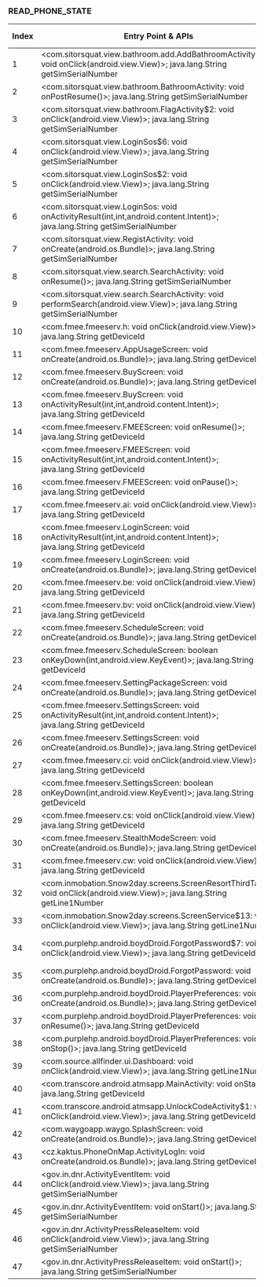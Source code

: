 ### READ_PHONE_STATE
| Index | Entry Point & APIs | Screen shot | Resource id | Label |
| ------------- | ------------- | ------------- |-------------|-------------|
| 1 | <com.sitorsquat.view.bathroom.add.AddBathroomActivity$7: void onClick(android.view.View)>; java.lang.String getSimSerialNumber | ![](D:\COSMOS\output\py\Play_win8\Travel_Local\com.charmin.sitorsquat\com.sitorsquat.view.bathroom.add.AddBathroomActivity.png) |  | |
| 2 | <com.sitorsquat.view.bathroom.BathroomActivity: void onPostResume()>; java.lang.String getSimSerialNumber | ![](D:\COSMOS\output\py\Play_win8\Travel_Local\com.charmin.sitorsquat\com.sitorsquat.view.bathroom.BathroomActivity.png) |  | |
| 3 | <com.sitorsquat.view.bathroom.FlagActivity$2: void onClick(android.view.View)>; java.lang.String getSimSerialNumber | ![](D:\COSMOS\output\py\Play_win8\Travel_Local\com.charmin.sitorsquat\com.sitorsquat.view.bathroom.FlagActivity.png) |  | |
| 4 | <com.sitorsquat.view.LoginSos$6: void onClick(android.view.View)>; java.lang.String getSimSerialNumber | ![](D:\COSMOS\output\py\Play_win8\Travel_Local\com.charmin.sitorsquat\com.sitorsquat.view.LoginSos.png) | {'2131427455': <sensitive_component.SensitiveComponent.SensitiveView object at 0x0000021457D1A438>} | |
| 5 | <com.sitorsquat.view.LoginSos$2: void onClick(android.view.View)>; java.lang.String getSimSerialNumber | ![](D:\COSMOS\output\py\Play_win8\Travel_Local\com.charmin.sitorsquat\com.sitorsquat.view.LoginSos.png) | {'2131427458': <sensitive_component.SensitiveComponent.SensitiveView object at 0x0000021457D1AA90>} | |
| 6 | <com.sitorsquat.view.LoginSos: void onActivityResult(int,int,android.content.Intent)>; java.lang.String getSimSerialNumber | ![](D:\COSMOS\output\py\Play_win8\Travel_Local\com.charmin.sitorsquat\com.sitorsquat.view.LoginSos.png) |  | |
| 7 | <com.sitorsquat.view.RegistActivity: void onCreate(android.os.Bundle)>; java.lang.String getSimSerialNumber | ![](D:\COSMOS\output\py\Play_win8\Travel_Local\com.charmin.sitorsquat\com.sitorsquat.view.RegistActivity.png) |  | |
| 8 | <com.sitorsquat.view.search.SearchActivity: void onResume()>; java.lang.String getSimSerialNumber | ![](D:\COSMOS\output\py\Play_win8\Travel_Local\com.charmin.sitorsquat\com.sitorsquat.view.search.SearchActivity.png) |  | |
| 9 | <com.sitorsquat.view.search.SearchActivity: void performSearch(android.view.View)>; java.lang.String getSimSerialNumber | ![](D:\COSMOS\output\py\Play_win8\Travel_Local\com.charmin.sitorsquat\com.sitorsquat.view.search.SearchActivity.png) |  | |
| 10 | <com.fmee.fmeeserv.h: void onClick(android.view.View)>; java.lang.String getDeviceId | ![](D:\COSMOS\output\py\Play_win8\Travel_Local\com.fmee.fmeeserv\com.fmee.fmeeserv.AppUsageScreen.png) |  | |
| 11 | <com.fmee.fmeeserv.AppUsageScreen: void onCreate(android.os.Bundle)>; java.lang.String getDeviceId | ![](D:\COSMOS\output\py\Play_win8\Travel_Local\com.fmee.fmeeserv\com.fmee.fmeeserv.AppUsageScreen.png) |  | |
| 12 | <com.fmee.fmeeserv.BuyScreen: void onCreate(android.os.Bundle)>; java.lang.String getDeviceId | ![](D:\COSMOS\output\py\Play_win8\Travel_Local\com.fmee.fmeeserv\com.fmee.fmeeserv.BuyScreen.png) |  | |
| 13 | <com.fmee.fmeeserv.BuyScreen: void onActivityResult(int,int,android.content.Intent)>; java.lang.String getDeviceId | ![](D:\COSMOS\output\py\Play_win8\Travel_Local\com.fmee.fmeeserv\com.fmee.fmeeserv.BuyScreen.png) |  | |
| 14 | <com.fmee.fmeeserv.FMEEScreen: void onResume()>; java.lang.String getDeviceId | ![](D:\COSMOS\output\py\Play_win8\Travel_Local\com.fmee.fmeeserv\com.fmee.fmeeserv.FMEEScreen.png) |  | |
| 15 | <com.fmee.fmeeserv.FMEEScreen: void onActivityResult(int,int,android.content.Intent)>; java.lang.String getDeviceId | ![](D:\COSMOS\output\py\Play_win8\Travel_Local\com.fmee.fmeeserv\com.fmee.fmeeserv.FMEEScreen.png) |  | |
| 16 | <com.fmee.fmeeserv.FMEEScreen: void onPause()>; java.lang.String getDeviceId | ![](D:\COSMOS\output\py\Play_win8\Travel_Local\com.fmee.fmeeserv\com.fmee.fmeeserv.FMEEScreen.png) |  | |
| 17 | <com.fmee.fmeeserv.ai: void onClick(android.view.View)>; java.lang.String getDeviceId | ![](D:\COSMOS\output\py\Play_win8\Travel_Local\com.fmee.fmeeserv\com.fmee.fmeeserv.FMEEScreen.png) |  | |
| 18 | <com.fmee.fmeeserv.LoginScreen: void onActivityResult(int,int,android.content.Intent)>; java.lang.String getDeviceId | ![](D:\COSMOS\output\py\Play_win8\Travel_Local\com.fmee.fmeeserv\com.fmee.fmeeserv.LoginScreen.png) |  | |
| 19 | <com.fmee.fmeeserv.LoginScreen: void onCreate(android.os.Bundle)>; java.lang.String getDeviceId | ![](D:\COSMOS\output\py\Play_win8\Travel_Local\com.fmee.fmeeserv\com.fmee.fmeeserv.LoginScreen.png) |  | |
| 20 | <com.fmee.fmeeserv.be: void onClick(android.view.View)>; java.lang.String getDeviceId | ![](D:\COSMOS\output\py\Play_win8\Travel_Local\com.fmee.fmeeserv\com.fmee.fmeeserv.LoginScreen.png) |  | |
| 21 | <com.fmee.fmeeserv.bv: void onClick(android.view.View)>; java.lang.String getDeviceId | ![](D:\COSMOS\output\py\Play_win8\Travel_Local\com.fmee.fmeeserv\com.fmee.fmeeserv.ScheduleScreen.png) |  | |
| 22 | <com.fmee.fmeeserv.ScheduleScreen: void onCreate(android.os.Bundle)>; java.lang.String getDeviceId | ![](D:\COSMOS\output\py\Play_win8\Travel_Local\com.fmee.fmeeserv\com.fmee.fmeeserv.ScheduleScreen.png) |  | |
| 23 | <com.fmee.fmeeserv.ScheduleScreen: boolean onKeyDown(int,android.view.KeyEvent)>; java.lang.String getDeviceId | ![](D:\COSMOS\output\py\Play_win8\Travel_Local\com.fmee.fmeeserv\com.fmee.fmeeserv.ScheduleScreen.png) |  | |
| 24 | <com.fmee.fmeeserv.SettingPackageScreen: void onCreate(android.os.Bundle)>; java.lang.String getDeviceId | ![](D:\COSMOS\output\py\Play_win8\Travel_Local\com.fmee.fmeeserv\com.fmee.fmeeserv.SettingPackageScreen.png) |  | |
| 25 | <com.fmee.fmeeserv.SettingsScreen: void onActivityResult(int,int,android.content.Intent)>; java.lang.String getDeviceId | ![](D:\COSMOS\output\py\Play_win8\Travel_Local\com.fmee.fmeeserv\com.fmee.fmeeserv.SettingsScreen.png) |  | |
| 26 | <com.fmee.fmeeserv.SettingsScreen: void onCreate(android.os.Bundle)>; java.lang.String getDeviceId | ![](D:\COSMOS\output\py\Play_win8\Travel_Local\com.fmee.fmeeserv\com.fmee.fmeeserv.SettingsScreen.png) |  | |
| 27 | <com.fmee.fmeeserv.ci: void onClick(android.view.View)>; java.lang.String getDeviceId | ![](D:\COSMOS\output\py\Play_win8\Travel_Local\com.fmee.fmeeserv\com.fmee.fmeeserv.SettingsScreen.png) |  | |
| 28 | <com.fmee.fmeeserv.SettingsScreen: boolean onKeyDown(int,android.view.KeyEvent)>; java.lang.String getDeviceId | ![](D:\COSMOS\output\py\Play_win8\Travel_Local\com.fmee.fmeeserv\com.fmee.fmeeserv.SettingsScreen.png) |  | |
| 29 | <com.fmee.fmeeserv.cs: void onClick(android.view.View)>; java.lang.String getDeviceId | ![](D:\COSMOS\output\py\Play_win8\Travel_Local\com.fmee.fmeeserv\com.fmee.fmeeserv.SettingsScreen.png) |  | |
| 30 | <com.fmee.fmeeserv.StealthModeScreen: void onCreate(android.os.Bundle)>; java.lang.String getDeviceId | ![](D:\COSMOS\output\py\Play_win8\Travel_Local\com.fmee.fmeeserv\com.fmee.fmeeserv.StealthModeScreen.png) |  | |
| 31 | <com.fmee.fmeeserv.cw: void onClick(android.view.View)>; java.lang.String getDeviceId | ![](D:\COSMOS\output\py\Play_win8\Travel_Local\com.fmee.fmeeserv\com.fmee.fmeeserv.StealthModeScreen.png) |  | |
| 32 | <com.inmobation.Snow2day.screens.ScreenResortThirdTab$1: void onClick(android.view.View)>; java.lang.String getLine1Number | ![](D:\COSMOS\output\py\Play_win8\Travel_Local\com.inmobation.Snow2day\com.inmobation.Snow2day.screens.ScreenResortThirdTab.png) |  | |
| 33 | <com.inmobation.Snow2day.screens.ScreenService$13: void onClick(android.view.View)>; java.lang.String getLine1Number | ![](D:\COSMOS\output\py\Play_win8\Travel_Local\com.inmobation.Snow2day\com.inmobation.Snow2day.screens.ScreenService.png) |  | |
| 34 | <com.purplehp.android.boydDroid.ForgotPassword$7: void onClick(android.view.View)>; java.lang.String getDeviceId | ![](D:\COSMOS\output\py\Play_win8\Travel_Local\com.purplehp.android.boydDroid\com.purplehp.android.boydDroid.ForgotPassword.png) | {'2131296258': <sensitive_component.SensitiveComponent.SensitiveView object at 0x0000021457C219E8>} | |
| 35 | <com.purplehp.android.boydDroid.ForgotPassword: void onCreate(android.os.Bundle)>; java.lang.String getDeviceId | ![](D:\COSMOS\output\py\Play_win8\Travel_Local\com.purplehp.android.boydDroid\com.purplehp.android.boydDroid.ForgotPassword.png) |  | |
| 36 | <com.purplehp.android.boydDroid.PlayerPreferences: void onCreate(android.os.Bundle)>; java.lang.String getDeviceId | ![](D:\COSMOS\output\py\Play_win8\Travel_Local\com.purplehp.android.boydDroid\com.purplehp.android.boydDroid.PlayerPreferences.png) |  | |
| 37 | <com.purplehp.android.boydDroid.PlayerPreferences: void onResume()>; java.lang.String getDeviceId | ![](D:\COSMOS\output\py\Play_win8\Travel_Local\com.purplehp.android.boydDroid\com.purplehp.android.boydDroid.PlayerPreferences.png) |  | |
| 38 | <com.purplehp.android.boydDroid.PlayerPreferences: void onStop()>; java.lang.String getDeviceId | ![](D:\COSMOS\output\py\Play_win8\Travel_Local\com.purplehp.android.boydDroid\com.purplehp.android.boydDroid.PlayerPreferences.png) |  | |
| 39 | <com.source.allfinder.ui.Dashboard: void onClick(android.view.View)>; java.lang.String getLine1Number | ![](D:\COSMOS\output\py\Play_win8\Travel_Local\com.tag.aroundyou\com.source.allfinder.ui.Dashboard.png) |  | |
| 40 | <com.transcore.android.atmsapp.MainActivity: void onStart()>; java.lang.String getDeviceId | ![](D:\COSMOS\output\py\Play_win8\Travel_Local\com.transcore.android.commuterLink\com.transcore.android.atmsapp.MainActivity.png) |  | |
| 41 | <com.transcore.android.atmsapp.UnlockCodeActivity$1: void onClick(android.view.View)>; java.lang.String getDeviceId | ![](D:\COSMOS\output\py\Play_win8\Travel_Local\com.transcore.android.commuterLink\com.transcore.android.atmsapp.UnlockCodeActivity.png) |  | |
| 42 | <com.waygoapp.waygo.SplashScreen: void onCreate(android.os.Bundle)>; java.lang.String getDeviceId | ![](D:\COSMOS\output\py\Play_win8\Travel_Local\com.waygoapp.waygo\com.waygoapp.waygo.SplashScreen.png) |  | |
| 43 | <cz.kaktus.PhoneOnMap.ActivityLogIn: void onCreate(android.os.Bundle)>; java.lang.String getDeviceId | ![](D:\COSMOS\output\py\Play_win8\Travel_Local\cz.kaktus.PhoneOnMap\cz.kaktus.PhoneOnMap.ActivityLogIn.png) |  | |
| 44 | <gov.in.dnr.ActivityEventItem: void onClick(android.view.View)>; java.lang.String getSimSerialNumber | ![](D:\COSMOS\output\py\Play_win8\Travel_Local\gov.in.dnr\gov.in.dnr.ActivityEventItem.png) |  | |
| 45 | <gov.in.dnr.ActivityEventItem: void onStart()>; java.lang.String getSimSerialNumber | ![](D:\COSMOS\output\py\Play_win8\Travel_Local\gov.in.dnr\gov.in.dnr.ActivityEventItem.png) |  | |
| 46 | <gov.in.dnr.ActivityPressReleaseItem: void onClick(android.view.View)>; java.lang.String getSimSerialNumber | ![](D:\COSMOS\output\py\Play_win8\Travel_Local\gov.in.dnr\gov.in.dnr.ActivityPressReleaseItem.png) |  | |
| 47 | <gov.in.dnr.ActivityPressReleaseItem: void onStart()>; java.lang.String getSimSerialNumber | ![](D:\COSMOS\output\py\Play_win8\Travel_Local\gov.in.dnr\gov.in.dnr.ActivityPressReleaseItem.png) |  | |
